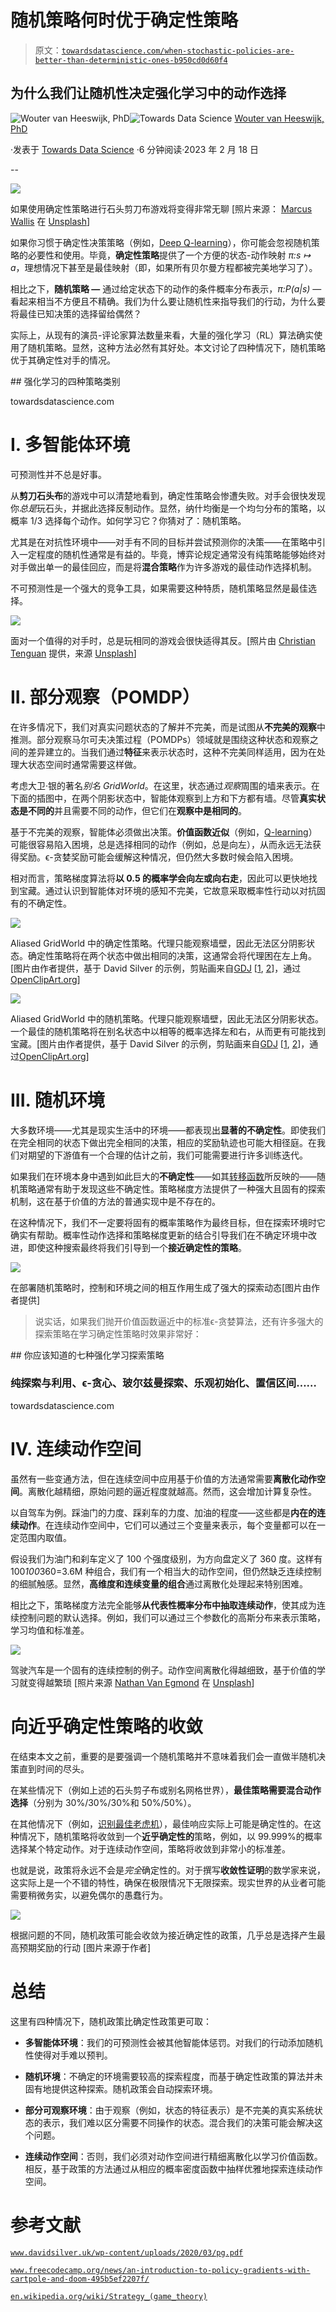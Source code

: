 # 随机策略何时优于确定性策略

> 原文：[`towardsdatascience.com/when-stochastic-policies-are-better-than-deterministic-ones-b950cd0d60f4`](https://towardsdatascience.com/when-stochastic-policies-are-better-than-deterministic-ones-b950cd0d60f4)

## 为什么我们让随机性决定强化学习中的动作选择

[](https://wvheeswijk.medium.com/?source=post_page-----b950cd0d60f4--------------------------------)![Wouter van Heeswijk, PhD](https://wvheeswijk.medium.com/?source=post_page-----b950cd0d60f4--------------------------------)[](https://towardsdatascience.com/?source=post_page-----b950cd0d60f4--------------------------------)![Towards Data Science](https://towardsdatascience.com/?source=post_page-----b950cd0d60f4--------------------------------) [Wouter van Heeswijk, PhD](https://wvheeswijk.medium.com/?source=post_page-----b950cd0d60f4--------------------------------)

·发表于 [Towards Data Science](https://towardsdatascience.com/?source=post_page-----b950cd0d60f4--------------------------------) ·6 分钟阅读·2023 年 2 月 18 日

--

![](img/8175bb620e2361f15241cbfd404190f9.png)

如果使用确定性策略进行石头剪刀布游戏将变得非常无聊 [照片来源： [Marcus Wallis](https://unsplash.com/@marcus_wallis?utm_source=medium&utm_medium=referral) 在 [Unsplash](https://unsplash.com/?utm_source=medium&utm_medium=referral)]

如果你习惯于确定性决策策略（例如，[Deep Q-learning](https://medium.com/towards-data-science/deep-q-learning-for-the-cliff-walking-problem-b54835409046)），你可能会忽视随机策略的必要性和使用。毕竟，**确定性策略**提供了一个方便的状态-动作映射 *π:s ↦ a*，理想情况下甚至是最佳映射（即，如果所有贝尔曼方程都被完美地学习了）。

相比之下，**随机策略 —** 通过给定状态下的动作的条件概率分布表示，*π:P(a|s)* — 看起来相当不方便且不精确。我们为什么要让随机性来指导我们的行动，为什么要将最佳已知决策的选择留给偶然？

实际上，从现有的演员-评论家算法数量来看，大量的强化学习（RL）算法确实使用了随机策略。显然，这种方法必然有其好处。本文讨论了四种情况下，随机策略优于其确定性对手的情况。

[](/the-four-policy-classes-of-reinforcement-learning-38185daa6c8a?source=post_page-----b950cd0d60f4--------------------------------) ## 强化学习的四种策略类别

towardsdatascience.com

# **I. 多智能体环境**

可预测性并不总是好事。

从**剪刀石头布**的游戏中可以清楚地看到，确定性策略会惨遭失败。对手会很快发现你*总是*玩石头，并据此选择反制动作。显然，纳什均衡是一个均匀分布的策略，以概率 1/3 选择每个动作。如何学习它？你猜对了：随机策略。

尤其是在对抗性环境中——对手有不同的目标并尝试预测你的决策——在策略中引入一定程度的随机性通常是有益的。毕竟，博弈论规定通常没有纯策略能够始终对对手做出单一的最佳回应，而是将**混合策略**作为许多游戏的最佳动作选择机制。

不可预测性是一个强大的竞争工具，如果需要这种特质，随机策略显然是最佳选择。

![](img/abe1c928c3bb5f601addc0b7417fd458.png)

面对一个值得的对手时，总是玩相同的游戏会很快适得其反。[照片由 [Christian Tenguan](https://unsplash.com/@christiantenguan?utm_source=medium&utm_medium=referral) 提供，来源 [Unsplash](https://unsplash.com/?utm_source=medium&utm_medium=referral)]

# II. 部分观察（POMDP）

在许多情况下，我们对真实问题状态的了解并不完美，而是试图从**不完美的观察**中推测。部分观察马尔可夫决策过程（POMDPs）领域就是围绕这种状态和观察之间的差异建立的。当我们通过**特征**来表示状态时，这种不完美同样适用，因为在处理大状态空间时通常需要这样做。

考虑大卫·银的著名*别名* *GridWorld*。在这里，状态通过*观察*周围的墙来表示。在下面的插图中，在两个阴影状态中，智能体观察到上方和下方都有墙。尽管**真实状态是不同的**并且需要不同的动作，但它们在**观察中是相同的**。

基于不完美的观察，智能体必须做出决策。**价值函数近似**（例如，[Q-learning](https://medium.com/towards-data-science/walking-off-the-cliff-with-off-policy-reinforcement-learning-7fdbcdfe31ff)）可能很容易陷入困境，总是选择相同的动作（例如，总是向左），从而永远无法获得奖励。ϵ-贪婪奖励可能会缓解这种情况，但仍然大多数时候会陷入困境。

相对而言，策略梯度算法将**以 0.5 的概率学会向左或向右走**，因此可以更快地找到宝藏。通过认识到智能体对环境的感知不完美，它故意采取概率性行动以对抗固有的不确定性。

![](img/0b759c9c47c9075f1d04d6a3e71596e7.png)

Aliased GridWorld 中的确定性策略。代理只能观察墙壁，因此无法区分阴影状态。确定性策略将在两个状态中做出相同的决策，这通常会将代理困在左上角。[图片由作者提供，基于 David Silver 的示例，剪贴画来自[GDJ](https://openclipart.org/artist/GDJ) [[1](https://openclipart.org/detail/221913/pirate-paraphernalia), [2](https://openclipart.org/detail/314002/pirate-finds-treasure-by-richardsdrawings)]，通过[OpenClipArt.org](https://openclipart.org/)]

![](img/0319c39fdc70c401803e026423da6f36.png)

Aliased GridWorld 中的随机策略。代理只能观察墙壁，因此无法区分阴影状态。一个最佳的随机策略将在别名状态中以相等的概率选择左和右，从而更有可能找到宝藏。[图片由作者提供，基于 David Silver 的示例，剪贴画来自[GDJ](https://openclipart.org/artist/GDJ) [[1](https://openclipart.org/detail/221913/pirate-paraphernalia), [2](https://openclipart.org/detail/314002/pirate-finds-treasure-by-richardsdrawings)]，通过[OpenClipArt.org](https://openclipart.org/)]

# III. 随机环境

大多数环境——尤其是现实生活中的环境——都表现出**显著的不确定性**。即使我们在完全相同的状态下做出完全相同的决策，相应的奖励轨迹也可能大相径庭。在我们对期望的下游值有一个合理的估计之前，我们可能需要进行许多训练迭代。

如果我们在环境本身中遇到如此巨大的**不确定性**——如其[转移函数](https://medium.com/towards-data-science/the-five-building-blocks-of-markov-decision-processes-997dc1ab48a7)所反映的——随机策略通常有助于发现这些不确定性。策略梯度方法提供了一种强大且固有的探索机制，这在基于价值的方法的普通实现中是不存在的。

在这种情况下，我们不一定要将固有的概率策略作为最终目标，但在探索环境时它确实有帮助。概率性动作选择和策略梯度更新的结合引导我们在不确定环境中改进，即使这种搜索最终将我们引导到一个**接近确定性的策略**。

![](img/1aceafe692cfa1f208f9c14ccc38799c.png)

在部署随机策略时，控制和环境之间的相互作用生成了强大的探索动态[图片由作者提供]

> 说实话，如果我们抛开价值函数逼近中的标准ϵ-贪婪算法，还有许多强大的探索策略在学习确定性策略时效果非常好：

[](/seven-exploration-strategies-in-reinforcement-learning-you-should-know-8eca7dec503b?source=post_page-----b950cd0d60f4--------------------------------) ## 你应该知道的七种强化学习探索策略

### 纯探索与**利用**、ϵ-贪心、玻尔兹曼探索、乐观初始化、置信区间……

towardsdatascience.com

# IV. 连续动作空间

虽然有一些变通方法，但在连续空间中应用基于价值的方法通常需要**离散化动作空间**。离散化越精细，原始问题的逼近程度就越高。然而，这会增加计算复杂性。

以自驾车为例。踩油门的力度、踩刹车的力度、加油的程度——这些都是**内在的连续动作**。在连续动作空间中，它们可以通过三个变量来表示，每个变量都可以在一定范围内取值。

假设我们为油门和刹车定义了 100 个强度级别，为方向盘定义了 360 度。这样有 100*100*360=3.6M 种组合，我们有一个相当大的动作空间，但仍然缺乏连续控制的细腻触感。显然，**高维度和连续变量的组合**通过离散化处理起来特别困难。

相比之下，策略梯度方法完全能够**从代表性概率分布中抽取连续动作**，使其成为连续控制问题的默认选择。例如，我们可以通过三个参数化的高斯分布来表示策略，学习均值和标准差。

![](img/a099554fafbb8ebc152abef4efb2091b.png)

驾驶汽车是一个固有的连续控制的例子。动作空间离散化得越细致，基于价值的学习就变得越繁琐 [照片来源 [Nathan Van Egmond](https://unsplash.com/@thevanegmond?utm_source=medium&utm_medium=referral) 在 [Unsplash](https://unsplash.com/?utm_source=medium&utm_medium=referral)]

# 向近乎确定性策略的收敛

在结束本文之前，重要的是要强调一个随机策略并不意味着我们会一直做半随机决策直到时间的尽头。

在某些情况下（例如上述的石头剪子布或别名网格世界），**最佳策略需要混合动作选择**（分别为 30%/30%/30%和 50%/50%）。

在其他情况下（例如，[识别最佳老虎机](https://medium.com/towards-data-science/a-minimal-working-example-for-discrete-policy-gradients-in-tensorflow-2-0-d6a0d6b1a6d7)），最佳响应实际上可能是确定性的。在这种情况下，随机策略将收敛到一个**近乎确定性的**策略，例如，以 99.999%的概率选择某个特定动作。对于连续动作空间，策略将收敛到非常小的标准差。

也就是说，政策将永远不会是*完全*确定性的。对于撰写**收敛性证明**的数学家来说，这实际上是一个不错的特性，确保在极限情况下无限探索。现实世界的从业者可能需要稍微务实，以避免偶尔的愚蠢行为。

![](img/a52248119e5cdba726c85f18d7c7d10f.png)

根据问题的不同，随机政策可能会收敛为接近确定性的政策，几乎总是选择产生最高预期奖励的行动 [图片来源于作者]

# 总结

这里有四种情况下，随机政策比确定性政策更可取：

+   **多智能体环境**：我们的可预测性会被其他智能体惩罚。对我们的行动添加随机性使得对手难以预判。

+   **随机环境**：不确定的环境需要较高的探索程度，而基于确定性政策的算法并未固有地提供这种探索。随机政策会自动探索环境。

+   **部分可观察环境**：由于观察（例如，状态的特征表示）是不完美的真实系统状态的表示，我们难以区分需要不同操作的状态。混合我们的决策可能会解决这个问题。

+   **连续动作空间**：否则，我们必须对动作空间进行精细离散化以学习价值函数。相反，基于政策的方法通过从相应的概率密度函数中抽样优雅地探索连续动作空间。

# 参考文献

[`www.davidsilver.uk/wp-content/uploads/2020/03/pg.pdf`](https://www.davidsilver.uk/wp-content/uploads/2020/03/pg.pdf)

[`www.freecodecamp.org/news/an-introduction-to-policy-gradients-with-cartpole-and-doom-495b5ef2207f/`](https://www.freecodecamp.org/news/an-introduction-to-policy-gradients-with-cartpole-and-doom-495b5ef2207f/#:~:text=On%20the%20other%20hand%2C%20a,when%20the%20environment%20is%20uncertain)

[`en.wikipedia.org/wiki/Strategy_(game_theory)`](https://en.wikipedia.org/wiki/Strategy_(game_theory))
